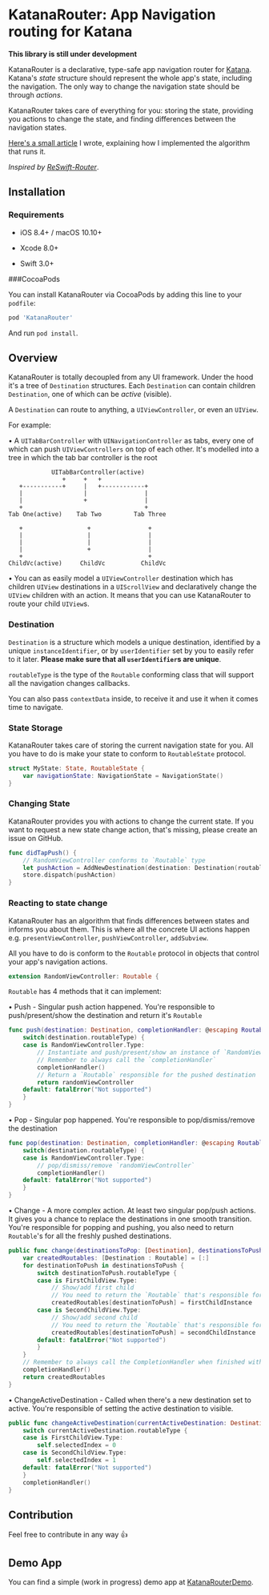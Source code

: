 # KatanaRouter: App Navigation routing for Katana

**This library is still under development**

KatanaRouter is a declarative, type-safe app navigation router for [Katana](https://github.com/BendingSpoons/katana-swift). Katana's *state* structure should represent the whole app's state, including the navigation. The only way to change the navigation state should be through *actions*. 

KatanaRouter takes care of everything for you: storing the state, providing you actions to change the state, and finding differences between the navigation states.

[Here's a small article](http://swiftpearls.com/app-routing-algorithm.html) I wrote, explaining how I implemented the algorithm that runs it.

*Inspired by [ReSwift-Router](https://github.com/ReSwift/ReSwift-Router)*.

## Installation

### Requirements

- iOS 8.4+ / macOS 10.10+

- Xcode 8.0+

- Swift 3.0+

###CocoaPods

You can install KatanaRouter via CocoaPods by adding this line to your `podfile`:
```ruby
pod 'KatanaRouter'
```
And run `pod install`.

## Overview

KatanaRouter is totally decoupled from any UI framework. Under the hood it's a tree of `Destination` structures. Each `Destination` can contain children `Destination`, one of which can be *active* (visible).

A `Destination` can route to anything, a `UIViewController`, or even an `UIView`.

For example:

• A `UITabBarController` with `UINavigationController` as tabs, every one of which can push `UIViewControllers` on top of each other. It's modelled into a tree in which the tab bar controller is the root

```
            UITabBarController(active)
               +     +   +
   +-----------+     |   +------------+
   |                 |                |
   |                 +                |
   +                                  +
Tab One(active)    Tab Two         Tab Three

   +                  +                +
   |                  |                |
   |                  |                |
   |                  +                |
   +                                   +
ChildVc(active)     ChildVc          ChildVc
```

• You can as easily model a `UIViewController` destination which has children `UIView` destinations in a `UIScrollView` and declaratively change the `UIView` children with an action. It means that you can use KatanaRouter to route your child `UIView`s.

### Destination

`Destination` is a structure which models a unique destination, identified by a unique `instanceIdentifier`, or by `userIdentifier` set by you to easily refer to it later. **Please make sure that all `userIdentifier`s are unique**.

`routableType` is the type of the `Routable` conforming class that will support all the navigation changes callbacks.

You can also pass `contextData` inside, to receive it and use it when it comes time to navigate.

### State Storage

KatanaRouter takes care of storing the current navigation state for you. All you have to do is make your state to conform to `RoutableState` protocol.

```swift
struct MyState: State, RoutableState {
    var navigationState: NavigationState = NavigationState()
}
```

### Changing State

KatanaRouter provides you with actions to change the current state. If you want to request a new state change action, that's missing, please create an issue on GitHub.

```swift
func didTapPush() {
    // RandomViewController conforms to `Routable` type
    let pushAction = AddNewDestination(destination: Destination(routableType: RandomViewController.self))
    store.dispatch(pushAction)
}
```

### Reacting to state change

KatanaRouter has an algorithm that finds differences between states and informs you about them. This is where all the concrete UI actions happen e.g. `presentViewController`, `pushViewController`, `addSubview`.

All you have to do is conform to the `Routable` protocol in objects that control your app's navigation actions.

```swift
extension RandomViewController: Routable {
```

`Routable` has 4 methods that it can implement:

• Push - Singular push action happened. You're responsible to push/present/show the destination and return it's `Routable`

```swift
func push(destination: Destination, completionHandler: @escaping RoutableCompletion) -> Routable {
    switch(destination.routableType) {
    case is RandomViewController.Type:
        // Instantiate and push/present/show an instance of `RandomViewController`
        // Remember to always call the `completionHandler`
        completionHandler()
        // Return a `Routable` responsible for the pushed destination
        return randomViewController
    default: fatalError("Not supported")
    }
}
```

• Pop - Singular pop happened. You're responsible to pop/dismiss/remove the destination
    
```swift
func pop(destination: Destination, completionHandler: @escaping RoutableCompletion) {
    switch(destination.routableType) {
    case is RandomViewController.Type:
        // pop/dismiss/remove `randomViewController`
        completionHandler()
    default: fatalError("Not supported")
    }
}
```

• Change - A more complex action. At least two singular pop/push actions. It gives you a chance to replace the destinations in one smooth transition. You're responsible for popping and pushing, you also need to return `Routable`'s for all the freshly pushed destinations.

```swift
public func change(destinationsToPop: [Destination], destinationsToPush: [Destination], completionHandler: @escaping RoutableCompletion) -> [Destination : Routable] {
    var createdRoutables: [Destination : Routable] = [:]
    for destinationToPush in destinationsToPush {
        switch destinationToPush.routableType {
        case is FirstChildView.Type:
            // Show/add first child
            // You need to return the `Routable` that's responsible for routing the `FirstChildView` instance
            createdRoutables[destinationToPush] = firstChildInstance
        case is SecondChildView.Type:
            // Show/add second child
            // You need to return the `Routable` that's responsible for routing the `SecondChildView` instance
            createdRoutables[destinationToPush] = secondChildInstance
        default: fatalError("Not supported")
        }
    }
    // Remember to always call the CompletionHandler when finished with the transition!
    completionHandler()
    return createdRoutables
}
```

• ChangeActiveDestination - Called when there's a new destination set to active. You're responsible of setting the active destination to visible.

```swift
public func changeActiveDestination(currentActiveDestination: Destination, completionHandler: @escaping RoutableCompletion) {
    switch currentActiveDestination.routableType {
    case is FirstChildView.Type:
        self.selectedIndex = 0
    case is SecondChildView.Type:
        self.selectedIndex = 1
    default: fatalError("Not supported")
    }
    completionHandler()
}
```

## Contribution

Feel free to contribute in any way 👍

## Demo App

You can find a simple (work in progress) demo app at [KatanaRouterDemo](https://github.com/michalciurus/KatanaRouterDemo).








